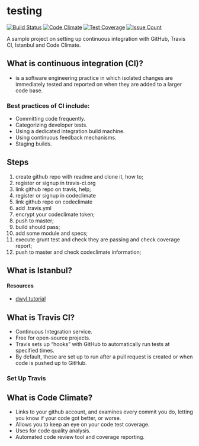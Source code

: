 # testing

[![Build Status](https://travis-ci.org/skibinska/testing.svg?branch=master)](https://travis-ci.org/skibinska/testing)
[![Code Climate](https://codeclimate.com/github/skibinska/testing/badges/gpa.svg)](https://codeclimate.com/github/skibinska/testing)
[![Test Coverage](https://codeclimate.com/github/skibinska/testing/badges/coverage.svg)](https://codeclimate.com/github/skibinska/testing/coverage)
[![Issue Count](https://codeclimate.com/github/skibinska/testing/badges/issue_count.svg)](https://codeclimate.com/github/skibinska/testing)

A sample project on setting up continuous integration with GitHub, Travis CI, Istanbul and Code Climate.

## What is continuous integration (CI)?

* is a software engineering practice in which isolated changes are immediately tested and reported on when they are added to a larger code base.

### Best practices of CI include:

* Committing code frequently.
* Categorizing developer tests.
* Using a dedicated integration build machine.
* Using continuous feedback mechanisms.
* Staging builds.

## Steps
1. create github repo with readme and clone it, how to;
2. register or signup in travis-ci.org
3. link github repo on travis, help;
4. register or signup in codeclimate
5. link github repo on codeclimate
6. add .travis.yml
7. encrypt your codeclimate token;
8. push to master;
9. build should pass;
10. add some module and specs;
11. execute grunt test and check they are passing and check coverage report;
12. push to master and check codeclimate information;

## What is Istanbul?


#### Resources

* [dwyl tutorial](https://github.com/dwyl/learn-istanbul)

## What is Travis CI?

* Continuous Integration service.
* Free for open-source projects.
* Travis sets up “hooks” with GitHub to automatically run tests at specified times.
* By default, these are set up to run after a pull request is created or when code is pushed up to GitHub.

### Set Up Travis



## What is Code Climate?

* Links to your github account, and examines every commit you do, letting you know if your code got better, or worse.
* Allows you to keep an eye on your code test coverage.
* Uses for code quality analysis.
* Automated code review tool and coverage reporting.

